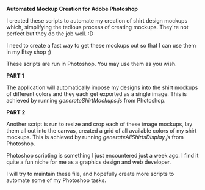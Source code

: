 **Automated Mockup Creation for Adobe Photoshop**

I created these scripts to automate my creation of shirt design mockups which, simplifying the tedious process of creating mockups. They're not perfect but they do the job well. :D

I need to create a fast way to get these mockups out so that I can use them in my Etsy shop ;)

These scripts are run in Photoshop. You may use them as you wish. 

**PART 1**

The application will automatically impose my designs into the shirt mockups of different colors and they each get exported as a single image.
This is achieved by running _generateShirtMockups.js_ from Photoshop.



**PART 2** 

Another script is run to resize and crop each of these image mockups, lay them all out into the canvas, created a grid of all available colors of my shirt mockups. This is achieved by running _generateAllShirtsDisplay.js_ from Photoshop.

Photoshop scripting is something I just encountered just a week ago. I find it quite a fun niche for me as a graphics design and web developer.

I will try to maintain these file, and hopefully create more scripts to automate some of my Photoshop tasks. 

